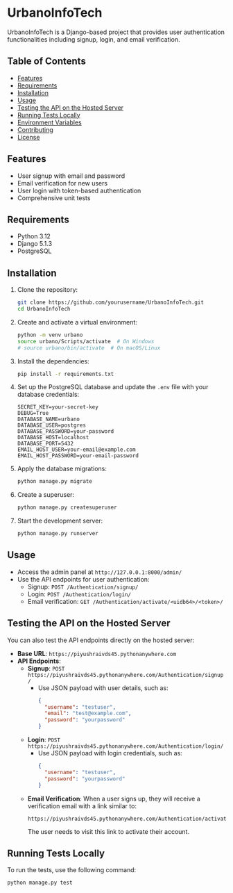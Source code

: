 # UrbanoInfoTech

UrbanoInfoTech is a Django-based project that provides user authentication functionalities including signup, login, and email verification.

## Table of Contents

- [Features](#features)
- [Requirements](#requirements)
- [Installation](#installation)
- [Usage](#usage)
- [Testing the API on the Hosted Server](#testing-the-api-on-the-hosted-server)
- [Running Tests Locally](#running-tests-locally)
- [Environment Variables](#environment-variables)
- [Contributing](#contributing)
- [License](#license)

## Features

- User signup with email and password
- Email verification for new users
- User login with token-based authentication
- Comprehensive unit tests

## Requirements

- Python 3.12
- Django 5.1.3
- PostgreSQL

## Installation

1. Clone the repository:

    ```sh
    git clone https://github.com/yourusername/UrbanoInfoTech.git
    cd UrbanoInfoTech
    ```

2. Create and activate a virtual environment:

    ```sh
    python -m venv urbano
    source urbano/Scripts/activate  # On Windows
    # source urbano/bin/activate  # On macOS/Linux
    ```

3. Install the dependencies:

    ```sh
    pip install -r requirements.txt
    ```

4. Set up the PostgreSQL database and update the `.env` file with your database credentials:

    ```properties
    SECRET_KEY=your-secret-key
    DEBUG=True
    DATABASE_NAME=urbano
    DATABASE_USER=postgres
    DATABASE_PASSWORD=your-password
    DATABASE_HOST=localhost
    DATABASE_PORT=5432
    EMAIL_HOST_USER=your-email@example.com
    EMAIL_HOST_PASSWORD=your-email-password
    ```

5. Apply the database migrations:

    ```sh
    python manage.py migrate
    ```

6. Create a superuser:

    ```sh
    python manage.py createsuperuser
    ```

7. Start the development server:

    ```sh
    python manage.py runserver
    ```

## Usage

- Access the admin panel at `http://127.0.0.1:8000/admin/`
- Use the API endpoints for user authentication:
  - Signup: `POST /Authentication/signup/`
  - Login: `POST /Authentication/login/`
  - Email verification: `GET /Authentication/activate/<uidb64>/<token>/`

## Testing the API on the Hosted Server

You can also test the API endpoints directly on the hosted server:

- **Base URL**: `https://piyushraivds45.pythonanywhere.com`
- **API Endpoints**:
  - **Signup**: `POST https://piyushraivds45.pythonanywhere.com/Authentication/signup/`
    - Use JSON payload with user details, such as:
      ```json
      {
        "username": "testuser",
        "email": "test@example.com",
        "password": "yourpassword"
      }
      ```
  - **Login**: `POST https://piyushraivds45.pythonanywhere.com/Authentication/login/`
    - Use JSON payload with login credentials, such as:
      ```json
      {
        "username": "testuser",
        "password": "yourpassword"
      }
      ```
  - **Email Verification**: When a user signs up, they will receive a verification email with a link similar to:
    ```
    https://piyushraivds45.pythonanywhere.com/Authentication/activate/<uidb64>/<token>/
    ```
    The user needs to visit this link to activate their account.

## Running Tests Locally

To run the tests, use the following command:

```sh
python manage.py test
